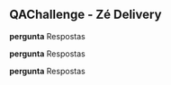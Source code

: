 
## QAChallenge - Zé Delivery

**pergunta** 
Respostas

**pergunta** 
Respostas

**pergunta** 
Respostas